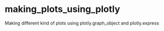 # making_plots_using_plotly
Making different kind of plots using plotly.graph_object and plotly.express
